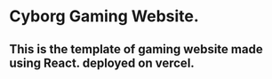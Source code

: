 <h1>Cyborg Gaming Website.</h1>
<h2>
  This is the template of gaming website made using React.
  deployed on vercel.
</h2>
